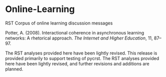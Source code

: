 # Online-Learning
RST Corpus of online learning discussion messages

Potter, A. (2008). Interactional coherence in asynchronous learning networks: A rhetorical approach. _The Internet and Higher Education_, 11, 87–97.

The RST analyses provided here have been lightly revised.
This release is provided primarily to support testing of pycrst. The RST analyses provided here have been lightly revised, and further revisions and additions are planned.
